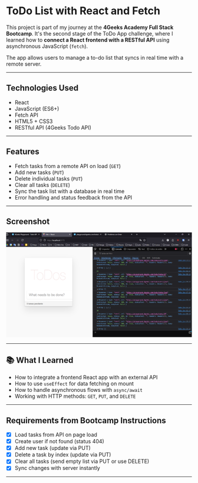 #  ToDo List with React and Fetch

This project is part of my journey at the **4Geeks Academy Full Stack Bootcamp**. It's the second stage of the ToDo App challenge, where I learned how to **connect a React frontend with a RESTful API** using asynchronous JavaScript (`fetch`).

The app allows users to manage a to-do list that syncs in real time with a remote server.

---

##  Technologies Used

- React
- JavaScript (ES6+)
- Fetch API
- HTML5 + CSS3
- RESTful API (4Geeks Todo API)
---

##  Features

- Fetch tasks from a remote API on load (`GET`)
- Add new tasks (`PUT`)
- Delete individual tasks (`PUT`)
- Clear all tasks (`DELETE`)
- Sync the task list with a database in real time
- Error handling and status feedback from the API

---

##  Screenshot

![Preview of the ToDo App](./src/assets/Captura%20de%20pantalla%202025-07-29%20170212.png)

---

## 📚 What I Learned

- How to integrate a frontend React app with an external API
- How to use `useEffect` for data fetching on mount
- How to handle asynchronous flows with `async/await`
- Working with HTTP methods: `GET`, `PUT`, and `DELETE`

---

##  Requirements from Bootcamp Instructions

- [x] Load tasks from API on page load
- [x] Create user if not found (status 404)
- [x] Add new task (update via PUT)
- [x] Delete a task by index (update via PUT)
- [x] Clear all tasks (send empty list via PUT or use DELETE)
- [x] Sync changes with server instantly

---

